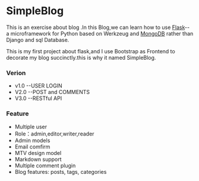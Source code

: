 # SimpleBlog

This is an exercise about blog .In this Blog,we can learn how to use [Flask](http://flask.pocoo.org/)--
a microframework for Python based on Werkzeug and [MongoDB](https://www.mongodb.com/cn) rather than Django and sql Database.  

This is my first project about flask,and I use Bootstrap as Frontend to decorate my blog succinctly.this is why it named SimpleBlog.

### Verion
- v1.0 --USER LOGIN
- V2.0 --POST and COMMENTS 
- V3.0 --RESTful API

### Feature
- Multiple user
- Role：admin,editor,writer,reader
- Admin models
- Email comfirm
- MTV design model
- Markdown support
- Multiple comment plugin
- Blog features: posts, tags, categories

